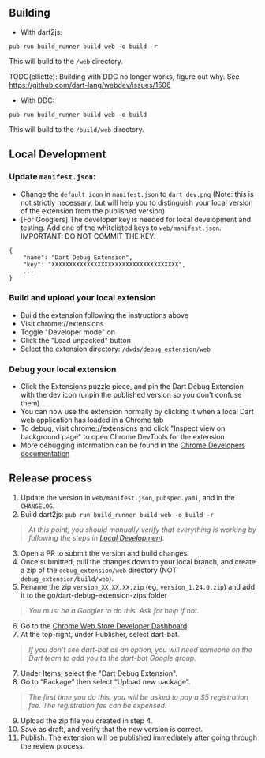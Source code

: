 ## Building

- With dart2js:

```
pub run build_runner build web -o build -r
```

This will build to the `/web` directory.

TODO(elliette): Building with DDC no longer works, figure out why. 
See https://github.com/dart-lang/webdev/issues/1506
- With DDC:

```
pub run build_runner build web -o build
```

This will build to the `/build/web` directory. 
## Local Development

### Update `manifest.json`:

* Change the `default_icon` in `manifest.json` to `dart_dev.png` (Note: this is not strictly necessary, but will help you to distinguish your local version of the extension from the published version)
* [For Googlers] The developer key is needed for local development and testing. Add one of the whitelisted keys to `web/manifest.json`. IMPORTANT: DO NOT COMMIT THE KEY.

```
{
    "name": "Dart Debug Extension",
    "key": "XXXXXXXXXXXXXXXXXXXXXXXXXXXXXXXXXXXX",
    ...
}
```

### Build and upload your local extension

* Build the extension following the instructions above
* Visit chrome://extensions
* Toggle "Developer mode" on
* Click the "Load unpacked" button
* Select the extension directory: `/dwds/debug_extension/web`

### Debug your local extension
* Click the Extensions puzzle piece, and pin the Dart Debug Extension with the dev icon (unpin the published version so you don't confuse them)
* You can now use the extension normally by clicking it when a local Dart web application has loaded in a Chrome tab
* To debug, visit chrome://extensions and click "Inspect view on background page" to open Chrome DevTools for the extension 
* More debugging information can be found in the [Chrome Developers documentation](https://developer.chrome.com/docs/extensions/mv3/devguide/)


## Release process

1. Update the version in `web/manifest.json`, `pubspec.yaml`, and in the `CHANGELOG`. 
2. Build dart2js: `pub run build_runner build web -o build -r`
> *At this point, you should manually verify that everything is working by following the steps in [Local Development](#local-development).*
3. Open a PR to submit the version and build changes.
4. Once submitted, pull the changes down to your local branch, and create a zip of the `debug_extension/web` directory (NOT `debug_extension/build/web`). 
5. Rename the zip `version_XX.XX.XX.zip` (eg, `version_1.24.0.zip`) and add it to the go/dart-debug-extension-zips folder 
> *You must be a Googler to do this. Ask for help if not.*
6. Go to the [Chrome Web Store Developer Dashboard](https://chrome.google.com/webstore/devconsole).
7. At the top-right, under Publisher, select dart-bat.
> *If you don’t see dart-bat as an option, you will need someone on the Dart team to add you to the dart-bat Google group.*
7. Under Items, select the "Dart Debug Extension".
8. Go to “Package” then select “Upload new package”.
> *The first time you do this, you will be asked to pay a $5 registration fee. The registration fee can be expensed.*
9. Upload the zip file you created in step 4.
10. Save as draft, and verify that the new version is correct.
11. Publish. The extension will be published immediately after going through the review process. 

